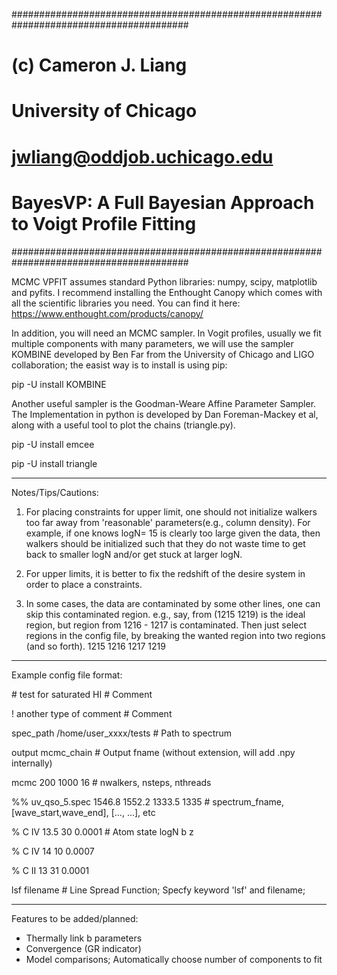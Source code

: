 ########################################################################################
#
#   		(c) Cameron J. Liang
#		    University of Chicago
#     		jwliang@oddjob.uchicago.edu
#       	BayesVP: A Full Bayesian Approach to Voigt Profile Fitting
########################################################################################


MCMC VPFIT assumes standard Python libraries: numpy, scipy, matplotlib and pyfits. 
I recommend installing the Enthought Canopy which comes with all the scientific 
libraries you need. You can find it here: https://www.enthought.com/products/canopy/

In addition, you will need an MCMC sampler. In Vogit profiles, usually we fit multiple components with many parameters, we will use the sampler KOMBINE developed by Ben Far from the University of Chicago and LIGO collaboration; the easist way is to install is using pip:

pip -U install KOMBINE

Another useful sampler is the Goodman-Weare Affine Parameter Sampler. The Implementation in python is developed by Dan Foreman-Mackey et al, along with a useful tool to plot the chains (triangle.py). 

pip -U install emcee

pip -U install triangle


------------------------------------------------------------------------------------------

Notes/Tips/Cautions:

1. For placing constraints for upper limit, one should not initialize walkers too far away from 'reasonable' parameters(e.g., column density). For example, if one knows logN= 15 is clearly too large given the data, then walkers should be initialized such that they do not waste time to get back to smaller logN and/or get stuck at larger logN. 

2. For upper limits, it is better to fix the redshift of the desire system in order to place a constraints. 

3. In some cases, the data are contaminated by some other lines, one can skip this contaminated region. 
	e.g., say, from (1215 1219) is the ideal region, but region from 1216 - 1217 is contaminated. Then just select regions in the config file, by breaking the wanted region into two regions (and so forth).
	1215 1216
	1217 1219

------------------------------------------------------------------------------------------


Example config file format:

\# test for saturated HI 					# Comment

! another type of comment 					# Comment 

spec_path /home/user_xxxx/tests 						# Path to spectrum

output mcmc_chain  								# Output fname (without extension, will add .npy internally)

mcmc 200 1000 16 								# nwalkers, nsteps, nthreads

%% uv_qso_5.spec 1546.8 1552.2 1333.5 1335  # spectrum_fname, [wave_start,wave_end], [..., ...], etc

% C IV 13.5 30 0.0001   					# Atom state logN b z

% C IV 14 10 0.0007

% C II 13 31 0.0001

lsf filename 							  	# Line Spread Function; Specfy keyword 'lsf' and filename; 


------------------------------------------------------------------------------------------

Features to be added/planned: 

* Thermally link b parameters
* Convergence (GR indicator)
* Model comparisons; Automatically choose number of components to fit
